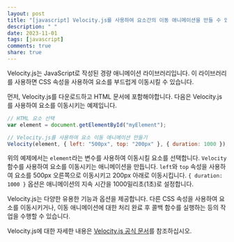 ```yaml
---
layout: post
title: "[javascript] Velocity.js를 사용하여 요소간의 이동 애니메이션을 만들 수 있나요?"
description: " "
date: 2023-11-01
tags: [javascript]
comments: true
share: true
---
```


Velocity.js는 JavaScript로 작성된 경량 애니메이션 라이브러리입니다. 이 라이브러리를 사용하면 CSS 속성을 사용하여 요소를 부드럽게 이동시킬 수 있습니다.

먼저, Velocity.js를 다운로드하고 HTML 문서에 포함해야합니다. 다음은 Velocity.js를 사용하여 요소를 이동시키는 예제입니다.

```javascript
// HTML 요소 선택
var element = document.getElementById("myElement");

// Velocity.js를 사용하여 요소 이동 애니메이션 만들기
Velocity(element, { left: "500px", top: "200px" }, { duration: 1000 });
```

위의 예제에서는 `element`라는 변수를 사용하여 이동시킬 요소를 선택합니다. `Velocity` 함수를 사용하여 요소를 이동시키는 애니메이션을 만듭니다. `left`와 `top` 속성을 사용하여 요소를 500px 오른쪽으로 이동시키고 200px 아래로 이동시킵니다. `{ duration: 1000 }` 옵션은 애니메이션의 지속 시간을 1000밀리초(1초)로 설정합니다.

Velocity.js는 다양한 유용한 기능과 옵션을 제공합니다. 다른 CSS 속성을 사용하여 요소를 이동시키거나, 이동 애니메이션에 대한 처리 완료 후 콜백 함수를 실행하는 등의 작업을 수행할 수 있습니다.

Velocity.js에 대한 자세한 내용은 [Velocity.js 공식 문서](http://velocityjs.org/)를 참조하십시오.